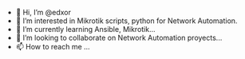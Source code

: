 - 👋 Hi, I’m @edxor
- 👀 I’m interested in Mikrotik scripts, python for Network Automation.
- 🌱 I’m currently learning Ansible, Mikrotik...
- 💞️ I’m looking to collaborate on Network Automation proyects...
- 📫 How to reach me ...

<!---
edxor/edxor is a ✨ special ✨ repository because its `README.md` (this file) appears on your GitHub profile.
You can click the Preview link to take a look at your changes.
--->
